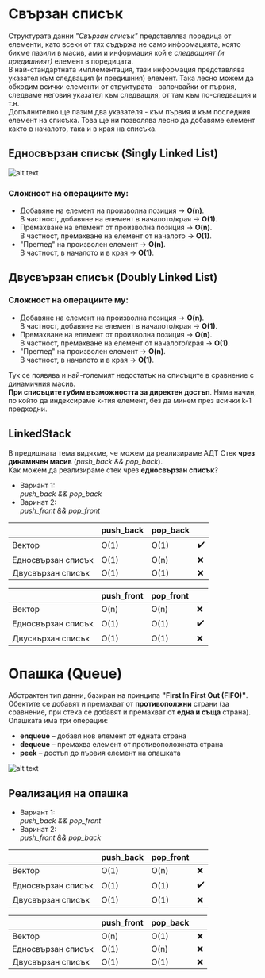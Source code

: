 # Свързан списък

Структурата данни *"Свързан списък"* представлява поредица от елементи, като всеки от тях съдържа не само информацията, която бихме пазили в масив, ами и информация кой е *следващият (и предишният)* елемент в поредицата.  
В най-стандартната имплементация, тази информация представлява указател към следващия (и предишния) елемент. Така лесно можем да обходим всички елементи от структурата - започвайки от първия, следваме неговия указател към следващия, от там към по-следващия и т.н.  
Допълнително ще пазим два указателя - към първия и към последния елемент на списъка. Това ще ни позволява лесно да добавяме елемент както в началото, така и в края на списъка.  
 
 ## Едносвързан списък (Singly Linked List)

![alt text](https://i.ibb.co/37WN76n/SLL.png)

 ### Сложност на операциите му:  
 - Добавяне на елемент на произволна позиция -> **O(n)**.  
В частност, добавяне на елемент в началото/края -> **O(1)**.  
-  Премахване на елемент от произволна позиция -> **O(n)**.   
В частност, премахване на елемент от началото -> **O(1)**.  
- "Преглед" на произволен елемент -> **O(n)**.  
В частност, в началото и в края  -> **O(1)**.  

 ## Двусвързан списък (Doubly Linked List)
  ### Сложност на операциите му:  
 - Добавяне на елемент на произволна позиция -> **O(n)**.  
В частност, добавяне на елемент в началото/края -> **O(1)**.  
-  Премахване на елемент от произволна позиция -> **O(n)**.   
В частност, премахване на елемент от началото/края -> **O(1)**.  
- "Преглед" на произволен елемент -> **O(n)**.  
В частност, в началото и в края  -> **O(1)**.  

Тук се появява и най-големият недостатък на списъците в сравнение с динамичния масив.  
**При списъците губим възможността за директен достъп**.  Няма начин, по който да индексираме k-тия елемент, без да минем през всички k-1 предходни.  

## LinkedStack

В предишната тема видяхме, че можем да реализираме АДТ Стек
**чрез динамичен масив** (*push_back && pop_back*).  
Как можем да реализираме стек чрез **едносвързан списък**?  
- Вариант 1:  
*push_back && pop_back*   
- Варинат 2:  
*push_front && pop_front*  

| |push_back|pop_back||  
|--|--|--|--|  
|Вектор|O(1)|O(1)|:heavy_check_mark:|  
|Едносвързан списък|O(1)|O(n)|:x:|  
|Двусвързан списък|O(1)|O(1)|:x:|  

| |push_front|pop_front||  
|--|--|--|--|  
|Вектор|O(n)|O(n)|:x:|  
|Едносвързан списък|O(1)|O(1)|:heavy_check_mark:|  
|Двусвързан списък|O(1)|O(1)|:x:|  

# Опашка (Queue)

Абстрактен тип данни, базиран на принципа **"First In First Out (FIFO)"**.  
Обектите се добавят и премахват от **противополжни** страни (за сравнение, при стека се добавят и премахват от **една и съща** страна).  
Опашката има три операции:  
-  **enqueue** – добавя нов елемент от едната страна  
-  **dequeue** – премахва елемент от противоположната страна  
- **peek** – достъп до първия елемент на опашката  

![alt text](https://i.ibb.co/9h5DGkw/Queue.png)

## Реализация на опашка
- Вариант 1:  
*push_back && pop_front*   
- Варинат 2:  
*push_front && pop_back*  

| |push_back|pop_front||  
|--|--|--|--|  
|Вектор|O(1)|O(n)|:x:|  
|Едносвързан списък|O(1)|O(1)|:heavy_check_mark:|  
|Двусвързан списък|O(1)|O(1)|:x:|  

| |push_front|pop_back||  
|--|--|--|--|  
|Вектор|O(n)|O(1)|:x:|  
|Едносвързан списък|O(1)|O(n)|:x:|  
|Двусвързан списък|O(1)|O(1)|:x:|  
